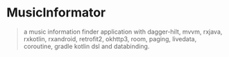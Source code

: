 # MusicInformator
> a music information finder application with dagger-hilt, mvvm, rxjava, rxkotlin, rxandroid, retrofit2, okhttp3, room, paging, livedata, coroutine, gradle kotlin dsl and databinding.
